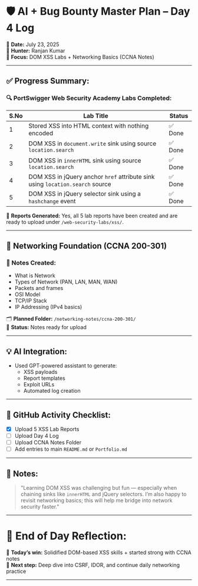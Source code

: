 # 🛡️ AI + Bug Bounty Master Plan – Day 4 Log

📅 **Date:** July 23, 2025  
🙋 **Hunter:** Ranjan Kumar  
🎯 **Focus:** DOM XSS Labs + Networking Basics (CCNA Notes)

---

## ✅ Progress Summary:

### 🔍 PortSwigger Web Security Academy Labs Completed:
| S.No | Lab Title                                                                                 | Status   |
|------|--------------------------------------------------------------------------------------------|----------|
| 1    | Stored XSS into HTML context with nothing encoded                                          | ✅ Done   |
| 2    | DOM XSS in `document.write` sink using source `location.search`                           | ✅ Done   |
| 3    | DOM XSS in `innerHTML` sink using source `location.search`                                | ✅ Done   |
| 4    | DOM XSS in jQuery anchor `href` attribute sink using `location.search` source             | ✅ Done   |
| 5    | DOM XSS in jQuery selector sink using a `hashchange` event                                 | ✅ Done   |

📁 **Reports Generated:** Yes, all 5 lab reports have been created and are ready to upload under `/web-security-labs/xss/`.

---

## 🧠 Networking Foundation (CCNA 200-301)

### 📘 Notes Created:
- What is Network
- Types of Network (PAN, LAN, MAN, WAN)
- Packets and frames
- OSI Model
- TCP/IP Stack
- IP Addressing (IPv4 basics)

🗂 **Planned Folder:** `/networking-notes/ccna-200-301/`  
📝 **Status:** Notes ready for upload

---

## 💡 AI Integration:
- Used GPT-powered assistant to generate:
  - XSS payloads
  - Report templates
  - Exploit URLs
  - Automated log creation

---

## 🪪 GitHub Activity Checklist:
- [x] Upload 5 XSS Lab Reports
- [ ] Upload Day 4 Log
- [ ] Upload CCNA Notes Folder
- [ ] Add entries to main `README.md` or `Portfolio.md`

---

## 📌 Notes:
> "Learning DOM XSS was challenging but fun — especially when chaining sinks like `innerHTML` and jQuery selectors. I’m also happy to revisit networking basics; this will help me bridge into network security faster."

---

# 🔁 End of Day Reflection:
🎯 **Today’s win:** Solidified DOM-based XSS skills + started strong with CCNA notes  
🧠 **Next step:** Deep dive into CSRF, IDOR, and continue daily networking practice

---

